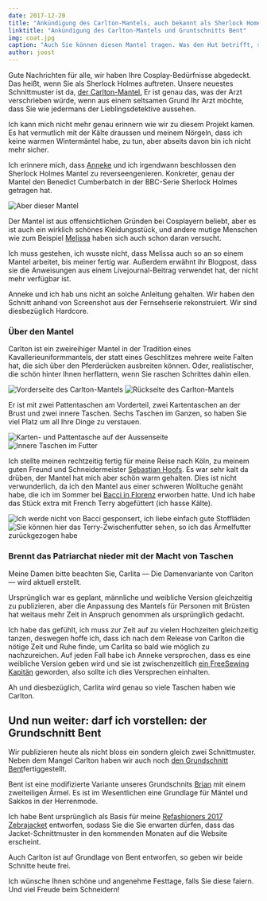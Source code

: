 ```yaml
---
date: 2017-12-20
title: "Ankündigung des Carlton-Mantels, auch bekannt als Sherlock Homes Mantel, und des Bent-Grundschnitts"
linktitle: "Ankündigung des Carlton-Mantels und Gruntschnitts Bent"
img: coat.jpg
caption: "Auch Sie können diesen Mantel tragen. Was den Hut betrifft, sind Sie auf sich alleine gestellt. Auf jeden Fall bis jetzt."
author: joost
---
```


Gute Nachrichten für alle, wir haben Ihre Cosplay-Bedürfnisse abgedeckt. Das heißt, wenn Sie als Sherlock Holmes auftreten. Unsere neuestes Schnittmuster ist da, [der Carlton-Mantel.](/patterns/carlton) Er ist genau das, was der Arzt verschrieben würde, wenn aus einem seltsamen Grund Ihr Arzt möchte, dass Sie wie jedermans der Lieblingsdetektive aussehen.

Ich kann mich nicht mehr genau erinnern wie wir zu diesem Projekt kamen. Es hat vermutlich mit der Kälte draussen und meinem Nörgeln, dass ich keine warmen Wintermäntel habe, zu tun, aber abseits davon bin ich nicht mehr sicher.

Ich erinnere mich, dass [Anneke](http://www.annekecaramin.com/) und ich irgendwann beschlossen den Sherlock Holmes Mantel zu reverseengenieren. Konkreter, genau der Mantel den Benedict Cumberbatch in der BBC-Serie Sherlock Holmes getragen hat.

![Aber dieser Mantel](bc.jpg)

Der Mantel ist aus offensichtlichen Gründen bei Cosplayern beliebt, aber es ist auch ein wirklich schönes Kleidungsstück, und andere mutige Menschen wie zum Beispiel [Melissa](http://blog.fehrtrade.com/gallery/868/the-sherlock-coat/) haben sich auch schon daran versucht.

Ich muss gestehen, ich wusste nicht, dass Melissa auch so an so einem Mantel arbeitet, bis meiner fertig war. Außerdem erwähnt ihr Blogpost, dass sie die Anweisungen aus einem Livejournal-Beitrag verwendet hat, der nicht mehr verfügbar ist.

Anneke und ich hab uns nicht an solche Anleitung gehalten. Wir haben den Schnitt anhand von Screenshot aus der Fernsehserie rekonstruiert. Wir sind diesbezüglich Hardcore.

### Über den Mantel

Carlton ist ein zweireihiger Mantel in der Tradition eines Kavallerieuniformmantels, der statt eines Geschlitzes mehrere weite Falten hat, die sich über den Pferderücken ausbreiten können. Oder, realistischer, die schön hinter Ihnen herflattern, wenn Sie raschen Schrittes dahin eilen.

![Vorderseite des Carlton-Mantels](front.jpg) ![Rückseite des Carlton-Mantels](back.jpg)

Er ist mit zwei Pattentaschen am Vorderteil, zwei Kartentaschen an der Brust und zwei innere Taschen. Sechs Taschen im Ganzen, so haben Sie viel Platz um all Ihre Dinge zu verstauen.

![Karten- und Pattentasche auf der Aussenseite](pockets.jpg) ![Innere Taschen im Futter](innerpocket.jpg)

Ich stellte meinen rechtzeitig fertig für meine Reise nach Köln, zu meinem guten Freund und Schneidermeister [Sebastian Hoofs](http://sebastian-hoofs.de/massschneider/). Es war sehr kalt da drüben, der Mantel hat mich aber schön warm gehalten. Dies ist nicht verwunderlich, da ich den Mantel aus einer schweren Wolltuche genäht habe, die ich im Sommer bei [ Bacci in Florenz](http://www.baccitessuti.it/en/index.html) erworben hatte. Und ich habe das Stück extra mit French Terry abgefüttert (ich hasse Kälte).

![Ich werde nicht von Bacci gesponsert, ich liebe einfach gute Stoffläden](bacci.jpg) ![Sie können hier das Terry-Zwischenfutter sehen, so ich das Ärmelfutter zurückgezogen habe](interlining.jpg)

### Brennt das Patriarchat nieder mit der Macht von Taschen

Meine Damen bitte beachten Sie, Carlita — Die Damenvariante von Carlton — wird aktuell erstellt.

Ursprünglich war es geplant, männliche und weibliche Version gleichzeitig zu publizieren, aber die Anpassung des Mantels für Personen mit Brüsten hat weitaus mehr Zeit in Anspruch genommen als ursprünglich gedacht.

Ich habe das gefühlt, ich muss zur Zeit auf zu vielen Hochzeiten gleichzeitig tanzen, deswegen hoffe ich, dass ich nach dem Release von Carlton die nötige Zeit und Ruhe finde, um Carlita so bald wie möglich zu nachzureichen. Auf jeden Fall habe ich Anneke versprochen, dass es eine weibliche Version geben wird und sie ist zwischenzeitlich [ein FreeSewing Kapitän](/patrons) geworden, also sollte ich dies Versprechen einhalten.

Ah und diesbezüglich, Carlita wird genau so viele Taschen haben wie Carlton.

## Und nun weiter: darf ich vorstellen: der Grundschnitt Bent
Wir publizieren heute als nicht bloss ein sondern gleich zwei Schnittmuster. Neben dem Mangel Carlton haben wir auch noch [den Grundschnitt Bent](/patterns/bent)fertiggestellt.

Bent ist eine modifizierte Variante unseres Grundschnits [Brian](/patterns/bent) mit einem zweiteiligen Ärmel. Es ist im Wesentlichen eine Grundlage für Mäntel und Sakkos in der Herrenmode.

Ich habe Bent ursprünglich als Basis für meine [Refashioners 2017 Zebrajacket](/blog/the-refashioners-2017/) entworfen, sodass Sie die Sie erwarten dürfen, dass das Jacket-Schnittmuster in den kommenden Monaten auf die Website erscheint.

Auch Carlton ist auf Grundlage von Bent entworfen, so geben wir beide Schnitte heute frei.

Ich wünsche Ihnen schöne und angenehme Festtage, falls Sie diese faiern. Und viel Freude beim Schneidern!
